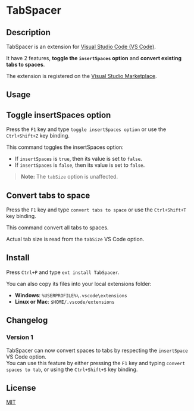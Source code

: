 # TabSpacer
## Description
TabSpacer is an extension for [Visual Studio Code (VS Code)](https://code.visualstudio.com/).

It have 2 features, **toggle the `insertSpaces` option** and **convert existing tabs to spaces**.

The extension is registered on the [Visual Studio Marketplace](https://marketplace.visualstudio.com/items/yuichinukiyama.TabSpacer).

## Usage
## Toggle insertSpaces option
Press the `F1` key and type `toggle insertSpaces option` or use the `Ctrl+Shift+Z` key binding.

This command toggles the insertSpaces option:
* If `insertSpaces` is `true`, then its value is set to `false`.
* If `insertSpaces` is `false`, then its value is set to `false`.

> **Note:** The `tabSize` option is unaffected.

## Convert tabs to space
Press the `F1` key and type `convert tabs to space` or use the `Ctrl+Shift+T` key binding.

This command convert all tabs to spaces.

Actual tab size is read from the `tabSize` VS Code option.

## Install
Press `Ctrl+P` and type `ext install TabSpacer`.

You can also copy its files into your local extensions folder:
* **Windows**: `%USERPROFILE%\.vscode\extensions`
* **Linux or Mac**: `$HOME/.vscode/extensions`

## Changelog
### Version 1
TabSpacer can now convert spaces to tabs by respecting the `insertSpace` VS Code option.  
You can use this feature by either pressing the `F1` key and typing `convert spaces to tab`, or using the `Ctrl+Shift+S` key binding.

## License
[MIT](LICENSE)

